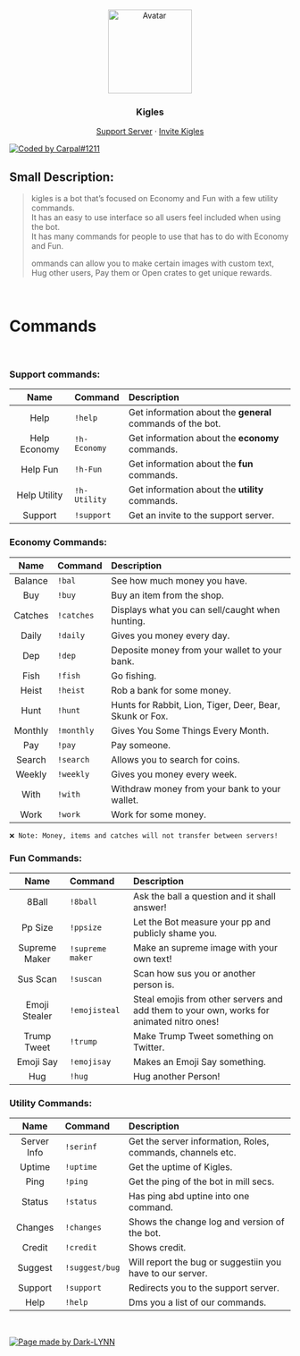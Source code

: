 <br />
<p align="center">
  <a href="https://bdfd.gay/lynn/about">
    <img src="https://bdfd.gay/lynn/Images/Kigles.png" alt="Avatar" width="150", height="150">
  </a>

  <h3 align="center">Kigles</h3>

  <p align="center">
    <a href="https://discord.gg/GbpXurC3">Support Server</a>
    ·
    <a href="https://discord.com/oauth2/authorize?client_id=634554431647514635&permissions=2147839040&scope=bot/">Invite Kigles</a>
  </p>
</p>

[![Coded by Carpal#1211](https://img.shields.io/badge/Coded%20by-Carpal-1f425f.svg)](https://discordapp.com/users/481542387840188438/)
<br>

## Small Description:
> kigles is a bot that’s focused on Economy and Fun with a few utility commands. <br>
> It has an easy to use interface so all users feel included when using the bot. <br>
> It has many commands for people to use that has to do with Economy and Fun. 
> 
> ommands can allow you to make certain images with custom text, Hug other users, Pay them or Open crates to get unique rewards.

<br>

# Commands

<br>

### Support commands:
| Name | Command | Description |
|:---:|:---|:---|
| Help | `!help` | Get information about the **general** commands of the bot. |
| Help Economy | `!h-Economy` | Get information about the **economy** commands. |
| Help Fun | `!h-Fun` | Get information about the **fun** commands. |
| Help Utility | `!h-Utility` | Get information about the **utility** commands. |
| Support | `!support` | Get an invite to the support server. |

### Economy Commands:
| Name | Command | Description |
|:---:|:---|:---|
| Balance | `!bal` | See how much money you have. |
| Buy | `!buy` | Buy an item from the shop. |
| Catches | `!catches` | Displays what you can sell/caught when hunting. |
| Daily | `!daily` | Gives you money every day. |
| Dep | `!dep` | Deposite money from your wallet to your bank. |
| Fish | `!fish` | Go fishing. |
| Heist | `!heist` | Rob a bank for some money. |
| Hunt | `!hunt` | Hunts for Rabbit, Lion, Tiger, Deer, Bear, Skunk or Fox. | 
| Monthly | `!monthly` | Gives You Some Things Every Month. |
| Pay | `!pay` | Pay someone. |
| Search | `!search` | Allows you to search for coins. |
| Weekly | `!weekly` | Gives you money every week. |
| With | `!with` | Withdraw money from your bank to your wallet. |
| Work | `!work` | Work for some money. |

```
❌ Note: Money, items and catches will not transfer between servers!
```

### Fun Commands:
| Name | Command | Description |
|:---:|:---|:---|
| 8Ball | `!8ball` | Ask the ball a question and it shall answer! |
| Pp Size| `!ppsize` | Let the Bot measure your pp and publicly shame you. |
| Supreme Maker | `!supreme maker` | Make an supreme image with your own text! |
| Sus Scan | `!suscan` | Scan how sus you or another person is. |
| Emoji Stealer | `!emojisteal` | Steal emojis from other servers and add them to your own, works for animated nitro ones! |
| Trump Tweet | `!trump` | Make Trump Tweet something on Twitter. |
| Emoji Say | `!emojisay` | Makes an Emoji Say something. |
| Hug | `!hug` | Hug another Person! |

### Utility Commands:
| Name | Command | Description |
|:---:|:---|:---|
| Server Info | `!serinf` | Get the server information, Roles, commands, channels etc. |
| Uptime | `!uptime` | Get the uptime of Kigles. | 
| Ping | `!ping` | Get the ping of the bot in mill secs. |
| Status | `!status` | Has ping abd uptine into one command. |
| Changes | `!changes` | Shows the change log and version of the bot. |
| Credit | `!credit` | Shows credit. |
| Suggest | `!suggest/bug` | Will report the bug or suggestiin you have to our server. |
| Support | `!support` | Redirects you to the support server. | 
| Help | `!help` | Dms you a list of our commands. |

<br>

[![Page made by Dark-LYNN](https://img.shields.io/badge/Made%20by-Dark%20LYNN-ff0088.svg)](https://discordapp.com/users/481542387840188438/)
